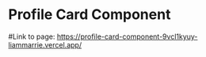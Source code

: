 # Profile Card Component
#Link to page:
https://profile-card-component-9vcl1kyuy-liammarrie.vercel.app/
